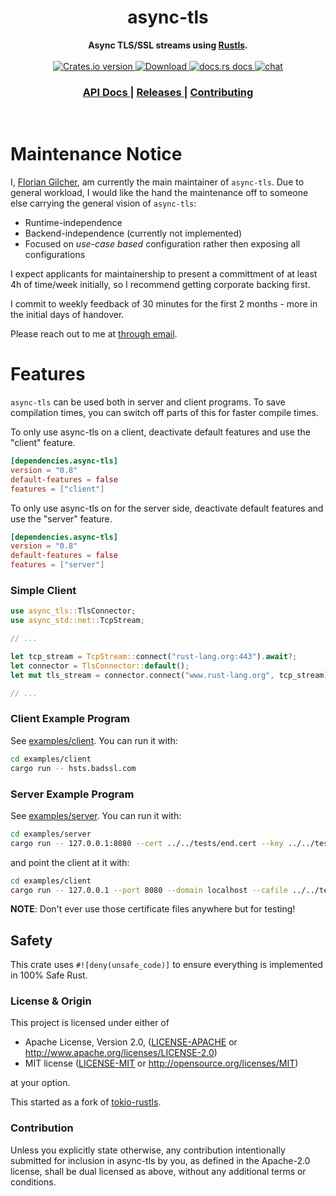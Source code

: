 <h1 align="center">async-tls</h1>
<div align="center">
 <strong>
   Async TLS/SSL streams using <a href="https://github.com/ctz/rustls">Rustls</a>.
 </strong>
</div>

<br />

<div align="center">
  <!-- Crates version -->
  <a href="https://crates.io/crates/async-tls">
    <img src="https://img.shields.io/crates/v/async-tls.svg?style=flat-square"
    alt="Crates.io version" />
  </a>
  <!-- Downloads -->
  <a href="https://crates.io/crates/async-tls">
    <img src="https://img.shields.io/crates/d/async-tls.svg?style=flat-square"
      alt="Download" />
  </a>
  <!-- docs.rs docs -->
  <a href="https://docs.rs/async-tls">
    <img src="https://img.shields.io/badge/docs-latest-blue.svg?style=flat-square"
      alt="docs.rs docs" />
  </a>

  <a href="https://discord.gg/JvZeVNe">
    <img src="https://img.shields.io/discord/598880689856970762.svg?logo=discord&style=flat-square"
      alt="chat" />
  </a>
</div>

<div align="center">
  <h3>
    <a href="https://docs.rs/async-tls">
      API Docs
    </a>
    <span> | </span>
    <a href="https://github.com/async-rs/async-tls/releases">
      Releases
    </a>
    <span> | </span>
    <a href="https://async.rs/contribute">
      Contributing
    </a>
  </h3>
</div>

<br/>

# Maintenance Notice

I, [Florian Gilcher](https://github.com/skade), am currently the main maintainer of `async-tls`. Due to general workload, I would like the hand the maintenance off to someone else carrying the general vision of `async-tls`:

* Runtime-independence
* Backend-independence (currently not implemented)
* Focused on _use-case based_ configuration rather then exposing all configurations

I expect applicants for maintainership to present a committment of at least 4h of time/week initially, so I recommend getting corporate backing first.

I commit to weekly feedback of 30 minutes for the first 2 months - more in the initial days of handover.

Please reach out to me at [through email](mailto:flo@andersground.net).

# Features

`async-tls` can be used both in server and client programs. To save compilation times, you
can switch off parts of this for faster compile times.

To only use async-tls on a client, deactivate default features and use the "client" feature.

```toml
[dependencies.async-tls]
version = "0.8"
default-features = false
features = ["client"]
```

To only use async-tls on for the server side, deactivate default features and use the "server" feature.

```toml
[dependencies.async-tls]
version = "0.8"
default-features = false
features = ["server"]
```

### Simple Client

```rust
use async_tls::TlsConnector;
use async_std::net::TcpStream;

// ...

let tcp_stream = TcpStream::connect("rust-lang.org:443").await?;
let connector = TlsConnector::default();
let mut tls_stream = connector.connect("www.rust-lang.org", tcp_stream).await?;

// ...
```

### Client Example Program

See [examples/client](examples/client/src/main.rs). You can run it with:

```sh
cd examples/client
cargo run -- hsts.badssl.com
```

### Server Example Program

See [examples/server](examples/server/src/main.rs). You can run it with:

```sh
cd examples/server
cargo run -- 127.0.0.1:8080 --cert ../../tests/end.cert --key ../../tests/end.rsa
```

and point the client at it with:

```sh
cd examples/client
cargo run -- 127.0.0.1 --port 8080 --domain localhost --cafile ../../tests/end.chain
```

**NOTE**: Don't ever use those certificate files anywhere but for testing!

## Safety

This crate uses ``#![deny(unsafe_code)]`` to ensure everything is implemented in
100% Safe Rust.

### License & Origin

This project is licensed under either of

 * Apache License, Version 2.0, ([LICENSE-APACHE](LICENSE-APACHE) or
   http://www.apache.org/licenses/LICENSE-2.0)
 * MIT license ([LICENSE-MIT](LICENSE-MIT) or
   http://opensource.org/licenses/MIT)

at your option.

This started as a fork of [tokio-rustls](https://github.com/quininer/tokio-rustls).

### Contribution

Unless you explicitly state otherwise, any contribution intentionally submitted
for inclusion in async-tls by you, as defined in the Apache-2.0 license, shall be
dual licensed as above, without any additional terms or conditions.
